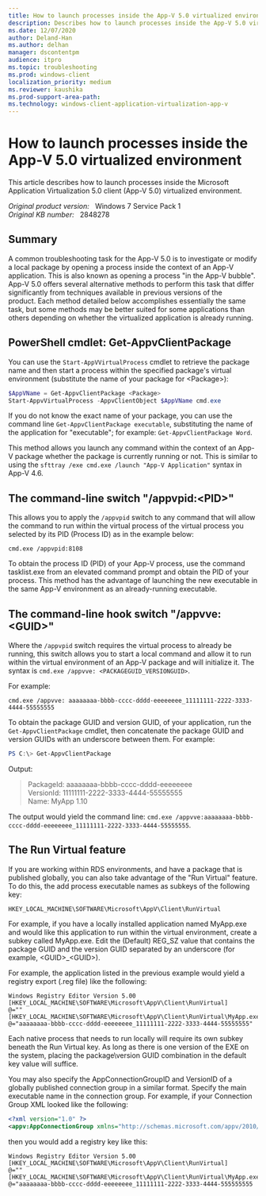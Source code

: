 ```yaml
---
title: How to launch processes inside the App-V 5.0 virtualized environment
description: Describes how to launch processes inside the App-V 5.0 virtualized environment.
ms.date: 12/07/2020
author: Deland-Han
ms.author: delhan
manager: dscontentpm
audience: itpro
ms.topic: troubleshooting
ms.prod: windows-client
localization_priority: medium
ms.reviewer: kaushika
ms.prod-support-area-path:
ms.technology: windows-client-application-virtualization-app-v
---
```

# How to launch processes inside the App-V 5.0 virtualized environment

This article describes how to launch processes inside the Microsoft Application Virtualization 5.0 client (App-V 5.0) virtualized environment.

_Original product version:_ &nbsp; Windows 7 Service Pack 1  
_Original KB number:_ &nbsp; 2848278

## Summary

A common troubleshooting task for the App-V 5.0 is to investigate or modify a local package by opening a process inside the context of an App-V application. This is also known as opening a process "in the App-V bubble".  App-V 5.0 offers several alternative methods to perform this task that differ significantly from techniques available in previous versions of the product. Each method detailed below accomplishes essentially the same task, but some methods may be better suited for some applications than others depending on whether the virtualized application is already running.

## PowerShell cmdlet: Get-AppvClientPackage

You can use the `Start-AppVVirtualProcess` cmdlet to retrieve the package name and then start a process within the specified package's virtual environment (substitute the name of your package for \<Package>):

```powershell
$AppVName = Get-AppvClientPackage <Package>
Start-AppvVirtualProcess -AppvClientObject $AppVName cmd.exe
```

If you do not know the exact name of your package, you can use the command line `Get-AppvClientPackage executable`, substituting the name of the application for "executable"; for example: `Get-AppvClientPackage Word`.

This method allows you launch any command within the context of an App-V package whether the package is currently running or not. This is similar to using the `sfttray /exe cmd.exe /launch "App-V Application"` syntax in App-V 4.6.

## The command-line switch "/appvpid:\<PID>"

This allows you to apply the `/appvpid` switch to any command that will allow the command to run within the virtual process of the virtual process you selected by its PID (Process ID) as in the example below:

```console
cmd.exe /appvpid:8108
```

To obtain the process ID (PID) of your App-V process, use the command tasklist.exe from an elevated command prompt and obtain the PID of your process. This method has the advantage of launching the new executable in the same App-V environment as an already-running executable.

## The command-line hook switch "/appvve:\<GUID>"

Where the `/appvpid` switch requires the virtual process to already be running, this switch allows you to start a local command and allow it to run within the virtual environment of an App-V package and will initialize it. The syntax is `cmd.exe /appvve: <PACKAGEGUID_VERSIONGUID>`.

For example:

```console
cmd.exe /appvve: aaaaaaaa-bbbb-cccc-dddd-eeeeeeee_11111111-2222-3333-4444-55555555
```

To obtain the package GUID and version GUID, of your application, run the `Get-AppvClientPackage` cmdlet, then concatenate the package GUID and version GUIDs with an underscore between them. For example:

```powershell
PS C:\> Get-AppvClientPackage
```

Output:

> PackageId: aaaaaaaa-bbbb-cccc-dddd-eeeeeeee  
VersionId: 11111111-2222-3333-4444-55555555  
Name: MyApp 1.10

The output would yield the command line: `cmd.exe /appvve:aaaaaaaa-bbbb-cccc-dddd-eeeeeeee_11111111-2222-3333-4444-55555555`.

## The Run Virtual feature

If you are working within RDS environments, and have a package that is published globally, you can also take advantage of the "Run Virtual" feature. To do this, the add process executable names as subkeys of the following key:

`HKEY_LOCAL_MACHINE\SOFTWARE\Microsoft\AppV\Client\RunVirtual`

For example, if you have a locally installed application named MyApp.exe and would like this application to run within the virtual environment, create a subkey called MyApp.exe. Edit the (Default) REG_SZ value that contains the package GUID and the version GUID separated by an underscore (for example, \<GUID>_\<GUID>).

For example, the application listed in the previous example would yield a registry export (.reg file) like the following:

```registry
Windows Registry Editor Version 5.00
[HKEY_LOCAL_MACHINE\SOFTWARE\Microsoft\AppV\Client\RunVirtual]
@=""
[HKEY_LOCAL_MACHINE\SOFTWARE\Microsoft\AppV\Client\RunVirtual\MyApp.exe]
@="aaaaaaaa-bbbb-cccc-dddd-eeeeeeee_11111111-2222-3333-4444-55555555"
```

Each native process that needs to run locally will require its own subkey beneath the Run Virtual key. As long as there is one version of the EXE on the system, placing the package\\version GUID combination in the default key value will suffice.

You may also specify the AppConnectionGroupID and VersionID of a globally published connection group in a similar format. Specify the main executable name in the connection group. For example, if your Connection Group XML looked like the following:

```xml
<?xml version="1.0" ?>
<appv:AppConnectionGroup xmlns="http://schemas.microsoft.com/appv/2010/virtualapplicationconnectiongroup" xmlns:appv="http://schemas.microsoft.com/appv/2010/virtualapplicationconnectiongroup" AppConnectionGroupId="CCCCCCCC-CCCC-CCCC-CCCC-CCCCCCCCCC" VersionId="33333333-3333-3333-3333-3333333333" Priority="0" DisplayName="MyApp Connection Group">
```

then you would add a registry key like this:

```registry
Windows Registry Editor Version 5.00
[HKEY_LOCAL_MACHINE\SOFTWARE\Microsoft\AppV\Client\RunVirtual]
@=""
[HKEY_LOCAL_MACHINE\SOFTWARE\Microsoft\AppV\Client\RunVirtual\MyApp.exe]
@="aaaaaaaa-bbbb-cccc-dddd-eeeeeeee_11111111-2222-3333-4444-555555555
```
